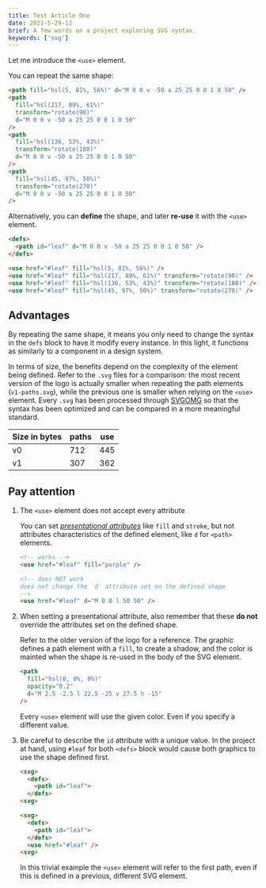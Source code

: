 ```yaml
---
title: Test Article One
date: 2021-5-29-12
brief: A few words on a project exploring SVG syntax.
keywords: ['svg']
---
```


Let me introduce the `<use>` element.

You can repeat the same shape:

```html
<path fill="hsl(5, 81%, 56%)" d="M 0 0 v -50 a 25 25 0 0 1 0 50" />
<path
  fill="hsl(217, 89%, 61%)"
  transform="rotate(90)"
  d="M 0 0 v -50 a 25 25 0 0 1 0 50"
/>
<path
  fill="hsl(136, 53%, 43%)"
  transform="rotate(180)"
  d="M 0 0 v -50 a 25 25 0 0 1 0 50"
/>
<path
  fill="hsl(45, 97%, 50%)"
  transform="rotate(270)"
  d="M 0 0 v -50 a 25 25 0 0 1 0 50"
/>
```

Alternatively, you can **define** the shape, and later **re-use** it with the `<use>` element.

```html
<defs>
  <path id="leaf" d="M 0 0 v -50 a 25 25 0 0 1 0 50" />
</defs>

<use href="#leaf" fill="hsl(5, 81%, 56%)" />
<use href="#leaf" fill="hsl(217, 89%, 61%)" transform="rotate(90)" />
<use href="#leaf" fill="hsl(136, 53%, 43%)" transform="rotate(180)" />
<use href="#leaf" fill="hsl(45, 97%, 50%)" transform="rotate(270)" />
```

## Advantages

By repeating the same shape, it means you only need to change the syntax in the `defs` block to have it modify every instance. In this light, it functions as similarly to a component in a design system.

In terms of size, the benefits depend on the complexity of the element being defined. Refer to the `.svg` files for a comparison: the most recent version of the logo is actually smaller when repeating the path elements (`v1-paths.svg`), while the previous one is smaller when relying on the `<use>` element. Every `.svg` has been processed through [SVGOMG](https://jakearchibald.github.io/svgomg/) so that the syntax has been optimized and can be compared in a more meaningful standard.

| Size in bytes | paths | use |
| ------------- | ----- | --- |
| v0            | 712   | 445 |
| v1            | 307   | 362 |

## Pay attention

1. The `<use>` element does not accept every attribute

   You can set [_presentational attributes_](https://developer.mozilla.org/en-US/docs/Web/SVG/Attribute/Presentation) like `fill` and `stroke`, but not attributes characteristics of the defined element, like `d` for `<path>` elements.

   ```html
   <!-- works -->
   <use href="#leaf" fill="purple" />

   <!-- does NOT work 
   does not change the `d` attribute set on the defined shape
   -->
   <use href="#leaf" d="M 0 0 l 50 50" />
   ```

2. When setting a presentational attribute, also remember that these **do not** override the attributes set on the defined shape.

   Refer to the older version of the logo for a reference. The graphic defines a path element with a `fill`, to create a shadow, and the color is mainted when the shape is re-used in the body of the SVG element.

   ```html
   <path
     fill="hsl(0, 0%, 0%)"
     opacity="0.2"
     d="M 2.5 -2.5 l 22.5 -25 v 27.5 h -15"
   />
   ```

   Every `<use>` element will use the given color. Even if you specify a different value.

3. Be careful to describe the `id` attribute with a unique value. In the project at hand, using `#leaf` for both `<defs>` block would cause both graphics to use the shape defined first.

   ```html
   <svg>
     <defs>
       <path id="leaf">
     </defs>
   <svg>

   <svg>
     <defs>
       <path id="leaf">
     </defs>
     <use href="#leaf" />
   <svg>
   ```

   In this trivial example the `<use>` element will refer to the first path, even if this is defined in a previous, different SVG element.
